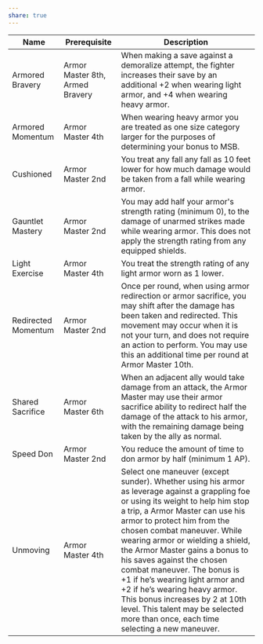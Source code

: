 ```yaml
---
share: true
---
```


| Name                | Prerequisite                    | Description                                                                                                                                                                                                                                                                                                                                                                                                                                                                                                                                                       |
| ------------------- | ------------------------------- | ----------------------------------------------------------------------------------------------------------------------------------------------------------------------------------------------------------------------------------------------------------------------------------------------------------------------------------------------------------------------------------------------------------------------------------------------------------------------------------------------------------------------------------------------------------------- |
| Armored Bravery     | Armor Master 8th, Armed Bravery | When making a save against a demoralize attempt, the fighter increases their save by an additional +2 when wearing light armor, and +4 when wearing heavy armor.                                                                                                                                                                                                                                                                                                                                                                                                  |
| Armored Momentum    | Armor Master 4th                | When wearing heavy armor you are treated as one size category larger for the purposes of determining your bonus to MSB.                                                                                                                                                                                                                                                                                                                                                                                                                                           |
| Cushioned           | Armor Master 2nd                | You treat any fall any fall as 10 feet lower for how much damage would be taken from a fall while wearing armor.                                                                                                                                                                                                                                                                                                                                                                                                                                                  |
| Gauntlet Mastery    | Armor Master 2nd                | You may add half your armor's strength rating (minimum 0), to the damage of unarmed strikes made while wearing armor. This does not apply the strength rating from any equipped shields.                                                                                                                                                                                                                                                                                                                                                                          |
| Light Exercise      | Armor Master 4th                | You treat the strength rating of any light armor worn as 1 lower.                                                                                                                                                                                                                                                                                                                                                                                                                                                                                                 |
| Redirected Momentum | Armor Master 2nd                | Once per round, when using armor redirection or armor sacrifice, you may shift after the damage has been taken and redirected. This movement may occur when it is not your turn, and does not require an action to perform. You may use this an additional time per round at Armor Master 10th.                                                                                                                                                                                                                                                                   |
| Shared Sacrifice    | Armor Master 6th                | When an adjacent ally would take damage from an attack, the Armor Master may use their armor sacrifice ability to redirect half the damage of the attack to his armor, with the remaining damage being taken by the ally as normal.                                                                                                                                                                                                                                                                                                                               |
| Speed Don           | Armor Master 2nd                | You reduce the amount of time to don armor by half (minimum 1 AP).                                                                                                                                                                                                                                                                                                                                                                                                                                                                                                |
| Unmoving            | Armor Master 4th                | Select one maneuver (except sunder). Whether using his armor as leverage against a grappling foe or using its weight to help him stop a trip, a Armor Master can use his armor to protect him from the chosen combat maneuver. While wearing armor or wielding a shield, the Armor Master gains a bonus to his saves against the chosen combat maneuver. The bonus is +1 if he’s wearing light armor and +2 if he’s wearing heavy armor. This bonus increases by 2 at 10th level. This talent may be selected more than once, each time selecting a new maneuver. |
